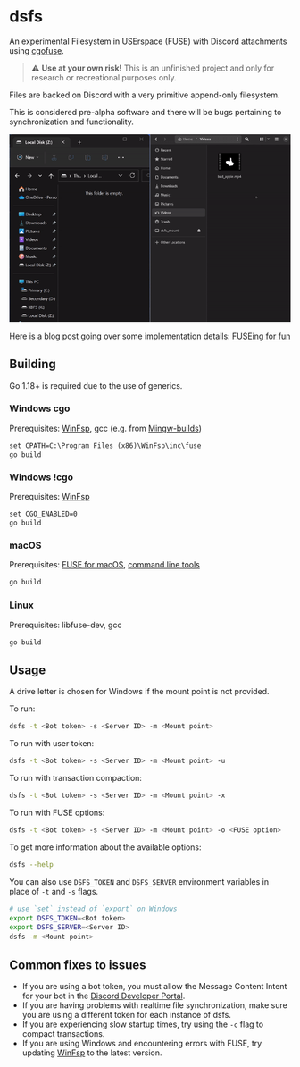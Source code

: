 # dsfs

An experimental Filesystem in USErspace (FUSE) with Discord attachments
using [cgofuse](https://github.com/winfsp/cgofuse).

> :warning: **Use at your own risk!** This is an unfinished project and only
> for research or recreational purposes only.

Files are backed on Discord with a very primitive append-only filesystem.

This is considered pre-alpha software and there will be bugs pertaining to
synchronization and functionality.

![Demo](demo.gif)

Here is a blog post going over some implementation
details: [FUSEing for fun](https://www.darenliang.com/posts/fuseing-for-fun)

## Building

Go 1.18+ is required due to the use of generics.

### Windows cgo

Prerequisites: [WinFsp](https://github.com/winfsp/winfsp),
gcc (e.g. from [Mingw-builds](http://mingw-w64.org/doku.php/download))

```
set CPATH=C:\Program Files (x86)\WinFsp\inc\fuse
go build
```

### Windows !cgo

Prerequisites: [WinFsp](https://github.com/winfsp/winfsp)

```
set CGO_ENABLED=0
go build
```

### macOS

Prerequisites: [FUSE for macOS](https://osxfuse.github.io),
[command line tools](https://developer.apple.com/library/content/technotes/tn2339/_index.html)

```bash
go build
```

### Linux

Prerequisites: libfuse-dev, gcc

```bash
go build
```

## Usage

A drive letter is chosen for Windows if the mount point is not provided.

To run:

```bash
dsfs -t <Bot token> -s <Server ID> -m <Mount point>
```

To run with user token:

```bash
dsfs -t <Bot token> -s <Server ID> -m <Mount point> -u
```

To run with transaction compaction:

```bash
dsfs -t <Bot token> -s <Server ID> -m <Mount point> -x
```

To run with FUSE options:

```bash
dsfs -t <Bot token> -s <Server ID> -m <Mount point> -o <FUSE option>
```

To get more information about the available options:

```bash
dsfs --help
```

You can also use `DSFS_TOKEN` and `DSFS_SERVER` environment variables in place of `-t` and `-s` flags.
```bash
# use `set` instead of `export` on Windows
export DSFS_TOKEN=<Bot token>
export DSFS_SERVER=<Server ID>
dsfs -m <Mount point>
```

## Common fixes to issues

- If you are using a bot token, you must allow the Message Content Intent for
  your bot in the [Discord Developer Portal](https://discord.com/developers/applications).
- If you are having problems with realtime file synchronization, make sure you
  are using a different token for each instance of dsfs.
- If you are experiencing slow startup times, try using the `-c` flag to
  compact transactions.
- If you are using Windows and encountering errors with FUSE, try
  updating [WinFsp](https://github.com/winfsp/winfsp) to the latest version.
